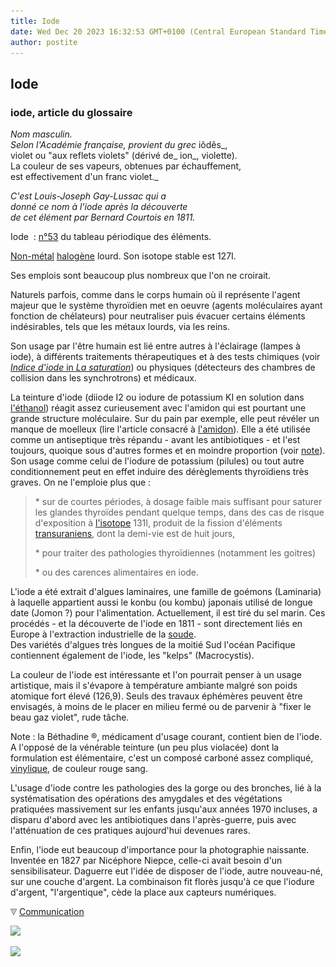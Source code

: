 ```yaml
---
title: Iode
date: Wed Dec 20 2023 16:32:53 GMT+0100 (Central European Standard Time)
author: postite
---
```


## Iode
### iode, article du glossaire
 _Nom masculin.  
Selon l'Académie française, provient du grec_ iôdês_,  
violet ou "aux reflets violets" (dérivé de_ ion_, violette).  
La couleur de ses vapeurs, obtenues par échauffement,  
est effectivement d'un franc violet._

_C'est Louis-Joseph Gay-Lussac qui a  
donné ce nom à l'iode après la découverte  
de cet élément par Bernard Courtois en 1811._ 

Iode  : [n°53](annexe1.html#i) du tableau périodique des éléments.

[Non-métal](nonmetaux.html) [halogène](annexe1.html#halogene) lourd. Son isotope stable est 127I.

Ses emplois sont beaucoup plus nombreux que l'on ne croirait.

Naturels parfois, comme dans le corps humain où il représente l'agent majeur que le système thyroïdien met en oeuvre (agents moléculaires ayant fonction de chélateurs) pour neutraliser puis évacuer certains éléments indésirables, tels que les métaux lourds, via les reins.

Son usage par l'être humain est lié entre autres à l'éclairage (lampes à iode), à différents traitements thérapeutiques et à des tests chimiques (voir [_Indice d'iode_ in _La saturation_](saturation.html#indicediode)) ou physiques (détecteurs des chambres de collision dans les synchrotrons) et médicaux.

La teinture d'iode (diiode I2 ou iodure de potassium KI en solution dans [l'éthanol](alcool.html#ethanol)) réagit assez curieusement avec l'amidon qui est pourtant une grande structure moléculaire. Sur du pain par exemple, elle peut révéler un manque de moelleux (lire l'article consacré à [l'amidon](amidon.html)). Elle a été utilisée comme un antiseptique très répandu - avant les antibiotiques - et l'est toujours, quoique sous d'autres formes et en moindre proportion (voir [note](iode.html#note)). Son usage comme celui de l'iodure de potassium (pilules) ou tout autre conditionnement peut en effet induire des dérèglements thyroïdiens très graves. On ne l'emploie plus que :

> \* sur de courtes périodes, à dosage faible mais suffisant pour saturer les glandes thyroïdes pendant quelque temps, dans des cas de risque d'exposition à [l'isotope](ion.html#isotopeinion) 131I, produit de la fission d'éléments [transuraniens](transmutation.html#transuraniens), dont la demi-vie est de huit jours,
> 
> \* pour traiter des pathologies thyroïdiennes (notamment les goitres)
> 
> \* ou des carences alimentaires en iode.

L'iode a été extrait d'algues laminaires, une famille de goémons (Laminaria) à laquelle appartient aussi le konbu (ou kombu) japonais utilisé de longue date (Jomon ?) pour l'alimentation. Actuellement, il est tiré du sel marin. Ces procédés - et la découverte de l'iode en 1811 - sont directement liés en Europe à l'extraction industrielle de la [soude](soude.html).  
Des variétés d'algues très longues de la moitié Sud l'océan Pacifique contiennent également de l'iode, les "kelps" (Macrocystis).

La couleur de l'iode est intéressante et l'on pourrait penser à un usage artistique, mais il s'évapore à température ambiante malgré son poids atomique fort élevé (126,9). Seuls des travaux éphémères peuvent être envisagés, à moins de le placer en milieu fermé ou de parvenir à "fixer le beau gaz violet", rude tâche.

Note : la Béthadine ®, médicament d'usage courant, contient bien de l'iode. A l'opposé de la vénérable teinture (un peu plus violacée) dont la formulation est élémentaire, c'est un composé carboné assez compliqué, [vinylique](vinylegloss.html), de couleur rouge sang.

L'usage d'iode contre les pathologies des la gorge ou des bronches, lié à la systématisation des opérations des amygdales et des végétations pratiquées massivement sur les enfants jusqu'aux années 1970 incluses, a disparu d'abord avec les antibiotiques dans l'après-guerre, puis avec l'atténuation de ces pratiques aujourd'hui devenues rares.

Enfin, l'iode eut beaucoup d'importance pour la photographie naissante. Inventée en 1827 par Nicéphore Niepce, celle-ci avait besoin d'un sensibilisateur. Daguerre eut l'idée de disposer de l'iode, autre nouveau-né, sur une couche d'argent. La combinaison fit florès jusqu'à ce que l'iodure d'argent, "l'argentique", cède la place aux capteurs numériques.



![](images/flechebas.gif) [Communication](http://www.artrealite.com/annonceurs.htm) 

[![](https://cbonvin.fr/sites/regie.artrealite.com/visuels/campagne1.png)](index-2.html#20131014)

![](https://cbonvin.fr/sites/regie.artrealite.com/visuels/campagne2.png)